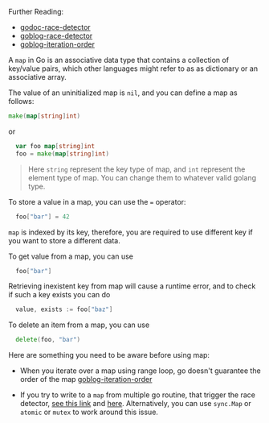 Further Reading:

- [godoc-race-detector]
- [goblog-race-detector]
- [goblog-iteration-order]

A `map` in Go is an associative data type that contains a collection of key/value pairs, which other languages might refer to as as dictionary or an associative array.

The value of an uninitialized map is `nil`, and you can define a map as follows:

```go
make(map[string]int)
```

or

```go
  var foo map[string]int
  foo = make(map[string]int)
```

> Here `string` represent the key type of map, and `int` represent the element type of map. You can change them to whatever valid golang type.

To store a value in a map, you can use the `=` operator:

```go
  foo["bar"] = 42
```

`map` is indexed by its key, therefore, you are required to use different key if you want to store a different data.

To get value from a map, you can use

```go
  foo["bar"]
```

Retrieving inexistent key from map will cause a runtime error, and to check if such a key exists you can do

```go
  value, exists := foo["baz"]
```

To delete an item from a map, you can use

```go
  delete(foo, "bar")
```

Here are something you need to be aware before using map:

- When you iterate over a map using range loop, go doesn't guarantee the order of the map [goblog-iteration-order]

- If you try to write to a `map` from multiple go routine, that trigger the race detector, [see this link][godoc-race-detector] and [here][goblog-race-detector]. Alternatively, you can use `sync.Map` or `atomic` or `mutex` to work around this issue.

[godoc-race-detector]: https://golang.org/doc/articles/race_detector.html
[goblog-race-detector]: https://golang.org/doc/articles/race_detector.html
[goblog-iteration-order]: https://blog.golang.org/maps
